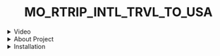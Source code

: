 <h1 align="center">MO_RTRIP_INTL_TRVL_TO_USA</h1>

<details>
  <summary>Video</summary>
 </details>
 
<details>
  <summary>About Project</summary>
 </details>
 
 <details>
  <summary>Installation</summary>
  Prerequisites:
  - 
 </details>







